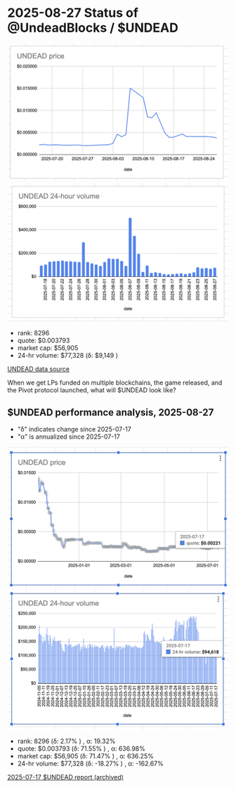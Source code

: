 # 2025-08-27 Status of @UndeadBlocks / $UNDEAD 

![$UNDEAD rank](imgs/01a-rank.png) 
![$UNDEAD quote](imgs/01b-quote.png) 
![$UNDEAD market captalization](imgs/01c-cap.png) 
![$UNDEAD 24-hour volume](imgs/01d-vol.png) 

* rank: 8296 
* quote: $0.003793 
* market cap: $56,905 
* 24-hr volume: $77,328 (δ: $9,149 ) 


[UNDEAD data source](https://www.coingecko.com/en/coins/undead-blocks) 



When we get LPs funded on multiple blockchains, the game released, and the Pivot protocol launched, what will $UNDEAD look like? 

## $UNDEAD performance analysis, 2025-08-27 

* "δ" indicates change since 2025-07-17 
* "α" is annualized since 2025-07-17 

![$UNDEAD rank](/blog/snapshot/imgs/01a-rank.png) 
![$UNDEAD quote](/blog/snapshot/imgs/01b-quote.png) 
![$UNDEAD market captalization](/blog/snapshot/imgs/01c-cap.png) 
![$UNDEAD 24-hour volume](/blog/snapshot/imgs/01d-vol.png) 

* rank: 8296 (δ: 2.17% ) , α: 19.32% 
* quote: $0.003793 (δ: 71.55% ) , α: 636.98% 
* market cap: $56,905 (δ: 71.47% ) , α: 636.25% 
* 24-hr volume: $77,328 (δ: -18.27% ) , α: -162.67% 

[2025-07-17 $UNDEAD report (archived)](https://github.com/pivoteur/biz/tree/main/blog/snapshot) 
